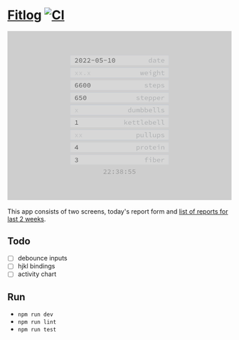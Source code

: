# [Fitlog](https://github.com/rusty-cluster/styleguide/blob/main/js/vue) [![CI](https://github.com/ksevelyar/fitlog-vue/actions/workflows/ci.yml/badge.svg)](https://github.com/ksevelyar/fitlog-vue/actions/workflows/ci.yml)

![today's report form](https://raw.githubusercontent.com/ksevelyar/fitlog-vue/main/screens/report-form.png)

This app consists of two screens, today's report form and [list of reports for last 2 weeks](https://raw.githubusercontent.com/ksevelyar/fitlog-vue/main/screens/report-list.png).

## Todo

* [ ] debounce inputs
* [ ] hjkl bindings
* [ ] activity chart

## Run

* `npm run dev`
* `npm run lint`
* `npm run test`
